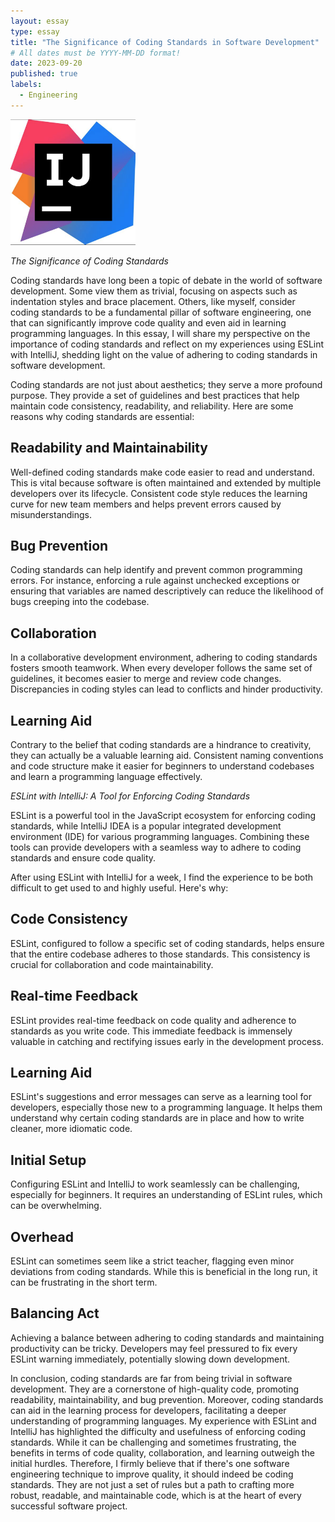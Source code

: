 ```yaml
---
layout: essay
type: essay
title: "The Significance of Coding Standards in Software Development"
# All dates must be YYYY-MM-DD format!
date: 2023-09-20
published: true
labels:
  - Engineering
---
```


<img width="200px" class="rounded float-start pe-4" src="../img/Screenshot 2023-09-19 154443.png">

*The Significance of Coding Standards*

Coding standards have long been a topic of debate in the world of software development. Some view them as trivial, focusing on aspects such as indentation styles and brace placement. Others, like myself, consider coding standards to be a fundamental pillar of software engineering, one that can significantly improve code quality and even aid in learning programming languages. In this essay, I will share my perspective on the importance of coding standards and reflect on my experiences using ESLint with IntelliJ, shedding light on the value of adhering to coding standards in software development.

Coding standards are not just about aesthetics; they serve a more profound purpose. They provide a set of guidelines and best practices that help maintain code consistency, readability, and reliability. Here are some reasons why coding standards are essential:

## Readability and Maintainability

Well-defined coding standards make code easier to read and understand. This is vital because software is often maintained and extended by multiple developers over its lifecycle. Consistent code style reduces the learning curve for new team members and helps prevent errors caused by misunderstandings.

## Bug Prevention

Coding standards can help identify and prevent common programming errors. For instance, enforcing a rule against unchecked exceptions or ensuring that variables are named descriptively can reduce the likelihood of bugs creeping into the codebase.

## Collaboration

In a collaborative development environment, adhering to coding standards fosters smooth teamwork. When every developer follows the same set of guidelines, it becomes easier to merge and review code changes. Discrepancies in coding styles can lead to conflicts and hinder productivity.

## Learning Aid

Contrary to the belief that coding standards are a hindrance to creativity, they can actually be a valuable learning aid. Consistent naming conventions and code structure make it easier for beginners to understand codebases and learn a programming language effectively.

*ESLint with IntelliJ: A Tool for Enforcing Coding Standards*

ESLint is a powerful tool in the JavaScript ecosystem for enforcing coding standards, while IntelliJ IDEA is a popular integrated development environment (IDE) for various programming languages. Combining these tools can provide developers with a seamless way to adhere to coding standards and ensure code quality.

After using ESLint with IntelliJ for a week, I find the experience to be both difficult to get used to and highly useful. Here's why:

## Code Consistency

ESLint, configured to follow a specific set of coding standards, helps ensure that the entire codebase adheres to those standards. This consistency is crucial for collaboration and code maintainability.

## Real-time Feedback

ESLint provides real-time feedback on code quality and adherence to standards as you write code. This immediate feedback is immensely valuable in catching and rectifying issues early in the development process.

## Learning Aid

ESLint's suggestions and error messages can serve as a learning tool for developers, especially those new to a programming language. It helps them understand why certain coding standards are in place and how to write cleaner, more idiomatic code.

## Initial Setup

Configuring ESLint and IntelliJ to work seamlessly can be challenging, especially for beginners. It requires an understanding of ESLint rules, which can be overwhelming.

## Overhead

ESLint can sometimes seem like a strict teacher, flagging even minor deviations from coding standards. While this is beneficial in the long run, it can be frustrating in the short term.

## Balancing Act

Achieving a balance between adhering to coding standards and maintaining productivity can be tricky. Developers may feel pressured to fix every ESLint warning immediately, potentially slowing down development.

In conclusion, coding standards are far from being trivial in software development. They are a cornerstone of high-quality code, promoting readability, maintainability, and bug prevention. Moreover, coding standards can aid in the learning process for developers, facilitating a deeper understanding of programming languages.
My experience with ESLint and IntelliJ has highlighted the difficulty and usefulness of enforcing coding standards. While it can be challenging and sometimes frustrating, the benefits in terms of code quality, collaboration, and learning outweigh the initial hurdles. Therefore, I firmly believe that if there's one software engineering technique to improve quality, it should indeed be coding standards. They are not just a set of rules but a path to crafting more robust, readable, and maintainable code, which is at the heart of every successful software project.
